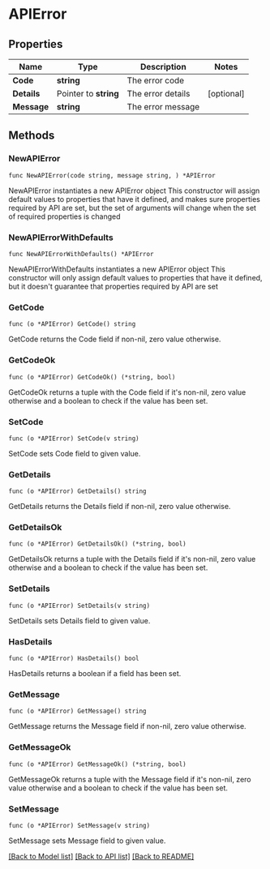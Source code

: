 # APIError

## Properties

Name | Type | Description | Notes
------------ | ------------- | ------------- | -------------
**Code** | **string** | The error code | 
**Details** | Pointer to **string** | The error details | [optional] 
**Message** | **string** | The error message | 

## Methods

### NewAPIError

`func NewAPIError(code string, message string, ) *APIError`

NewAPIError instantiates a new APIError object
This constructor will assign default values to properties that have it defined,
and makes sure properties required by API are set, but the set of arguments
will change when the set of required properties is changed

### NewAPIErrorWithDefaults

`func NewAPIErrorWithDefaults() *APIError`

NewAPIErrorWithDefaults instantiates a new APIError object
This constructor will only assign default values to properties that have it defined,
but it doesn't guarantee that properties required by API are set

### GetCode

`func (o *APIError) GetCode() string`

GetCode returns the Code field if non-nil, zero value otherwise.

### GetCodeOk

`func (o *APIError) GetCodeOk() (*string, bool)`

GetCodeOk returns a tuple with the Code field if it's non-nil, zero value otherwise
and a boolean to check if the value has been set.

### SetCode

`func (o *APIError) SetCode(v string)`

SetCode sets Code field to given value.


### GetDetails

`func (o *APIError) GetDetails() string`

GetDetails returns the Details field if non-nil, zero value otherwise.

### GetDetailsOk

`func (o *APIError) GetDetailsOk() (*string, bool)`

GetDetailsOk returns a tuple with the Details field if it's non-nil, zero value otherwise
and a boolean to check if the value has been set.

### SetDetails

`func (o *APIError) SetDetails(v string)`

SetDetails sets Details field to given value.

### HasDetails

`func (o *APIError) HasDetails() bool`

HasDetails returns a boolean if a field has been set.

### GetMessage

`func (o *APIError) GetMessage() string`

GetMessage returns the Message field if non-nil, zero value otherwise.

### GetMessageOk

`func (o *APIError) GetMessageOk() (*string, bool)`

GetMessageOk returns a tuple with the Message field if it's non-nil, zero value otherwise
and a boolean to check if the value has been set.

### SetMessage

`func (o *APIError) SetMessage(v string)`

SetMessage sets Message field to given value.



[[Back to Model list]](../README.md#documentation-for-models) [[Back to API list]](../README.md#documentation-for-api-endpoints) [[Back to README]](../README.md)


